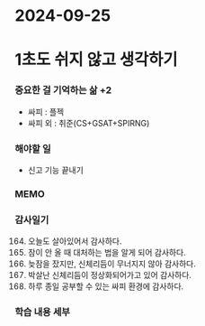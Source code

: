 # 2024-09-25

# 1초도 쉬지 않고 생각하기
### 중요한 걸 기억하는 삶 +2
- 싸피 : 플젝 
- 싸피 외 : 취준(CS+GSAT+SPIRNG)

### 해야할 일
- 신고 기능 끝내기

### MEMO


### 감사일기
164. 오늘도 살아있어서 감사하다.
165. 잠이 안 올 때 대처하는 법을 알게 되어 감사하다.
166. 늦잠을 잤지만, 신체리듬이 무너지지 않아 감사하다.
167. 박살난 신체리듬이 정상화되어가고 있어 감사하다.
168. 하루 종일 공부할 수 있는 싸피 환경에 감사하다.






### 학습 내용 세부
